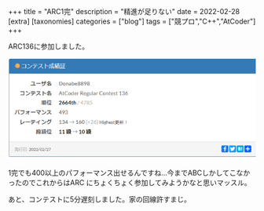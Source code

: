 +++
title = "ARC1完"
description = "精進が足りない"
date = 2022-02-28
[extra]
[taxonomies]
categories = ["blog"]
tags = ["競プロ","C++","AtCoder"]
+++

ARC136に参加しました。

![ARC](arc20220228.png)

1完でも400以上のパフォーマンス出せるんですね...今までABCしかしてこなかったのでこれからはARC
にちょくちょく参加してみようかなと思いマッスル。

あと、コンテストに5分遅刻しました。家の回線許すまじ。